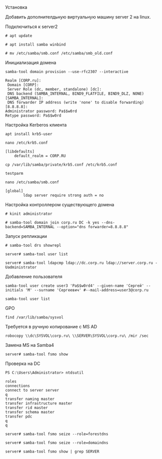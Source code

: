 Установка 

Добавить дополнителдьную виртуальную машину server 2 на linux.

Подключиться к server2

```
# apt update

# apt install samba winbind
```
```
# mv /etc/samba/smb.conf /etc/samba/smb_old.conf
```

Инициализация домена
```
samba-tool domain provision --use-rfc2307 --interactive
```
```
Realm [CORP.ru]:
 Domain [CORP]:
 Server Role (dc, member, standalone) [dc]:
 DNS backend (SAMBA_INTERNAL, BIND9_FLATFILE, BIND9_DLZ, NONE) [SAMBA_INTERNAL]:
 DNS forwarder IP address (write 'none' to disable forwarding) [8.8.8.8]:
Administrator password: Pa$$w0rd
Retype password: Pa$$w0rd
```
Настройка Kerberos клиента
```
apt install krb5-user
```

```
nano /etc/krb5.conf
```
```
[libdefaults]
    default_realm = CORP.RU
```

```
cp /var/lib/samba/private/krb5.conf /etc/krb5.conf
```
```
testparm
```
```
nano /etc/samba/smb.conf
```
```
[global]
        ldap server require strong auth = no
```

Настройка контроллером существующего домена

```
# kinit administrator
```
```
# samba-tool domain join corp.ru DC -k yes --dns-backend=SAMBA_INTERNAL --option="dns forwarder=8.8.8.8"
```

Запуск репликации
```
# samba-tool drs showrepl
```
```
server# samba-tool user list
```
```
server# samba-tool ldapcmp ldap://dc.corp.ru ldap://server.corp.ru -Uadministrator
```
Добавление пользователя
```
samba-tool user create user3 'Pa$$w0rd4' --given-name 'Сергей' --initials 'М' --surname 'Сергеевич' #--mail-address=user3@corp.ru
```
```
samba-tool user list
```

GPO
```
find /var/lib/samba/sysvol
```
Требуется в ручную копирование с MS AD
```
robocopy \\dc\SYSVOL\corp.ru\ \\SERVER\SYSVOL\corp.ru\ /mir /sec
```
Замена MS на Samba4

```
server# samba-tool fsmo show
```


Проверка на DC
```
PS C:\Users\Administrator> ntdsutil
```
```
roles
connections
connect to server server
q
transfer naming master
transfer infrastructure master
transfer rid master
transfer schema master
transfer pdc
q
q
```

```
server# samba-tool fsmo seize --role=forestdns

server# samba-tool fsmo seize --role=domaindns

server# samba-tool fsmo show | grep SERVER
```

